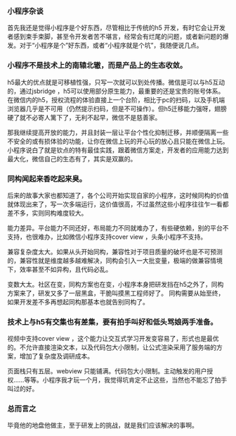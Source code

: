 ### 小程序杂谈

首先我还是觉得小程序是个好东西，尽管相比于传统的h5 开发，有时它会让开发者感到束手束脚，甚至令开发者苦不堪言，经常会有烂尾的问题，或者新问题的爆发。对于“小程序是个”好东西，或者“小程序就是个坑”，我随便说几点。

### 小程序不是技术上的南辕北辙，而是产品上的生态收敛。

h5最大的优点就是可移植性强，只写一次就可以到处传播。微信是可以与h5互动的，通过jsbridge ，h5可以使用部分原生能力，最重要的还是宝贵的账号体系。在微信内的h5，授权流程的体验直接上一个台阶，相比于pc的扫码，以及手机端浏览器几乎是不可用（仍然提示扫码，但是不可操作）。但h5迁移能力强呀，翅膀硬了就不必寄人篱下了，无利不起早，微信不是慈善家。

那我继续提高开放的能力，并且封装一层让平台个性化抑制迁移，并顺便隔离一些不安全的或有损体验的功能，让你在微信上玩的开心玩的放心且只能在微信上玩。小程序说白了就是钦点的特有最佳实践，跟着微信方案走，开发者的应用能力达到最大化，微信自己的生态有了，其实是双赢的。

### 同构闻起来香吃起来臭。

后来的故事大家也都知道了，各个公司开始实现自家的小程序，这时候同构的价值就体现出来了，写一次多端运行，这价值很高，不过虽然这些小程序往往乍一看都差不多，实则同构难度较大。

能力差异。平台能力不同还好，布局能力不同就难办了，有些硬依赖，别的平台不支持，也很难办，比如微信小程序支持cover view ，头条小程序不支持。

兼容复杂度太大。如果从头开始同构，兼容性对于项目质量的破坏也是不可预测的，兼容性就是维度越多越难解决，同构会引入一大批变量，极端的做兼容情境下，效率甚至不如异构，且代码必乱。

变数大太。社区在变，同构方案也在变，小程序本身把研发挡在h5之外了，同构方案来了，研发又多了一层黑盒，干脆叫摸黑工程师好了。
同构需要从始至终，如果开发差不多再想起同构那基本也就告别同构了。

### 技术上与h5有交集也有差集，要有拍手叫好和低头骂娘两手准备。

视频中支持cover view ，这个能力让交互式学习开发变容易了，形式也是最优的。不允许直接渲染文本，以及代码包大小限制，让公式渲染采用了服务端的方案，增加了复杂度及调研成本。

页面栈只有五层。webview 只能铺满。代码包大小限制。主动触发的用户授权……等等。小程序我才玩一个月，我觉得坑肯定不止这些，当然也不能忘了拍手叫过的好。

### 总而言之

毕竟他的地盘他做主，至于研发上的挑战，就是我们应该解决的事啊。